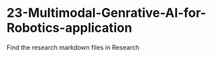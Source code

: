 # 23-Multimodal-Genrative-AI-for-Robotics-application

Find the research markdown files in Research
